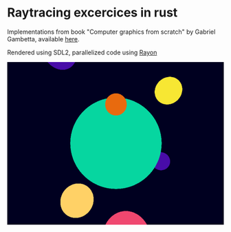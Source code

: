 # Raytracing excercices in rust 

Implementations from book "Computer graphics from scratch" by Gabriel Gambetta, available [here](https://gabrielgambetta.com/computer-graphics-from-scratch/02-basic-raytracing.html).

Rendered using SDL2, parallelized code using [Rayon](https://github.com/rayon-rs/rayon)

![raytraced image](https://github.com/WestedCrean/rust_raytracing/blob/main/output.png?raw=true)
